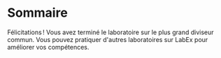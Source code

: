 # Sommaire

Félicitations ! Vous avez terminé le laboratoire sur le plus grand diviseur commun. Vous pouvez pratiquer d'autres laboratoires sur LabEx pour améliorer vos compétences.
